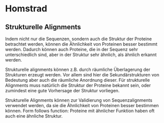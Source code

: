 # Homstrad

## Strukturelle Alignments
Indem nicht nur die Sequenzen, sondern auch die Struktur der 
Proteine betrachtet werden, können die Ähnlichkeit von Proteinen besser bestimmt werden. 
Dadurch können auch Proteine, die in der Sequenz sehr unterschiedlich sind, aber in der
Struktur sehr ähnlich, als ähnlich erkannt werden.

Strukturelle alignments können z.B. durch räumliche Überlagerung der Strukturen erzeugt werden.
Vor allem sind hier die Sekundärstrukturen von Bedeutung aber auch die 
räumliche Anordnung dieser. 
Für strukturelle Alignments muss natürlich die Struktur der Proteine bekannt sein,
oder zumindest eine gute Vorhersage der Struktur vorliegen.

Strukturelle Alignments können zur Validierung von Sequenzalignments verwendet werden,
da sie die Ähnlichkeit von Proteinen besser bestimmen können.
Form follows function: Proteine mit ähnlicher Funktion haben oft auch eine ähnliche Struktur.

